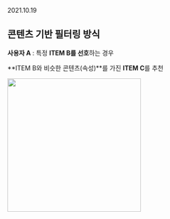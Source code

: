 2021.10.19

## 콘텐츠 기반 필터링 방식


**사용자 A** : 특정 **ITEM B를 선호**하는 경우 

**ITEM B와 비슷한 콘텐츠(속성)**를 가진 **ITEM C**를 추천  


<img src="https://user-images.githubusercontent.com/75558808/137829153-39ceea98-f104-40f7-9b65-5ee7232ef042.png"  width="300" height="300"/>

